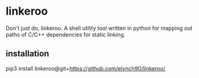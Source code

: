# linkeroo
Don't just do, linkeroo. A shell utility tool written in python for mapping out paths of C/C++ dependencies for static linking.

## installation

pip3 install linkeroo@git+https://github.com/elynch90/linkeroo/
